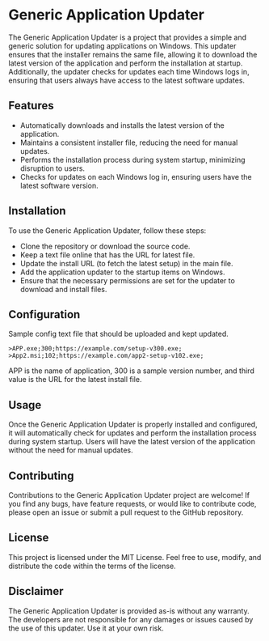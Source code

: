 # Generic Application Updater
The Generic Application Updater is a project that provides a simple and generic solution for updating applications on Windows. This updater ensures that the installer remains the same file, allowing it to download the latest version of the application and perform the installation at startup. Additionally, the updater checks for updates each time Windows logs in, ensuring that users always have access to the latest software updates.

## Features
- Automatically downloads and installs the latest version of the application.
- Maintains a consistent installer file, reducing the need for manual updates.
- Performs the installation process during system startup, minimizing disruption to users.
- Checks for updates on each Windows log in, ensuring users have the latest software version.

## Installation
To use the Generic Application Updater, follow these steps:

- Clone the repository or download the source code.
- Keep a text file online that has the URL for latest file.
- Update the install URL (to fetch the latest setup) in the main file.
- Add the application updater to the startup items on Windows.
- Ensure that the necessary permissions are set for the updater to download and install files.

## Configuration
Sample config text file that should be uploaded and kept updated.

```
>APP.exe;300;https://example.com/setup-v300.exe;
>App2.msi;102;https://example.com/app2-setup-v102.exe;
```
APP is the name of application, 300 is a sample version number, and third value is the URL for the latest install file.

## Usage
Once the Generic Application Updater is properly installed and configured, it will automatically check for updates and perform the installation process during system startup. Users will have the latest version of the application without the need for manual updates.

## Contributing
Contributions to the Generic Application Updater project are welcome! If you find any bugs, have feature requests, or would like to contribute code, please open an issue or submit a pull request to the GitHub repository.

## License
This project is licensed under the MIT License. Feel free to use, modify, and distribute the code within the terms of the license.

## Disclaimer
The Generic Application Updater is provided as-is without any warranty. The developers are not responsible for any damages or issues caused by the use of this updater. Use it at your own risk.

